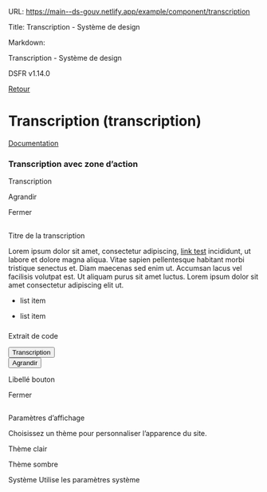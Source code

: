 URL:
https://main--ds-gouv.netlify.app/example/component/transcription

Title:
Transcription - Système de design

Markdown:


Transcription - Système de design


DSFR v1.14.0


[Retour](../)


# Transcription (transcription)

[Documentation](https://www.systeme-de-design.gouv.fr/elements-d-interface/composants/transcription)


### Transcription avec zone d’action


Transcription


Agrandir


Fermer


##
Titre de la transcription


Lorem ipsum dolor sit amet, consectetur adipiscing, [link test](https://www.systeme-de-design.gouv.fr/) incididunt, ut labore et dolore magna aliqua. Vitae sapien pellentesque habitant morbi tristique senectus et. Diam maecenas sed enim ut. Accumsan lacus vel facilisis volutpat est. Ut aliquam purus sit amet luctus. Lorem ipsum dolor sit amet consectetur adipiscing elit ut.

- list item

- list item


###
Extrait de code


<div class="fr-transcription" id="transcription-7111">
<button type="button" class="fr-transcription__btn" aria-expanded="false" aria-controls="fr-transcription-collapse-transcription-7111">Transcription</button>
<div class="fr-collapse" id="fr-transcription-collapse-transcription-7111">
<div class="fr-transcription__footer">
<div class="fr-transcription__actions-group">
<button aria-controls="fr-transcription-modal-transcription-7111" aria-label="Agrandir la transcription" data-fr-opened="false" type="button" class="fr-btn--fullscreen fr-btn">Agrandir</button>
</div>
</div>
<dialog id="fr-transcription-modal-transcription-7111" class="fr-modal" aria-labelledby="fr-transcription-modal-transcription-7111-title">
<div class="fr-container fr-container--fluid fr-container-md">
<div class="fr-grid-row fr-grid-row--center">
<div class="fr-col-12 fr-col-md-10 fr-col-lg-8">
<div class="fr-modal__body">
<div class="fr-modal__header">
<button aria-controls="fr-transcription-modal-transcription-7111" title="Fermer" type="button" id="button-7113" class="fr-btn--close fr-btn">Fermer</button>
</div>
<div class="fr-modal__content">
<h2 id="fr-transcription-modal-transcription-7111-title" class="fr-modal__title">
Titre de la transcription
</h2>
<!-- données de test -->
</div>
</div>
</div>
</div>
</div>
</dialog>
</div>
</div>


Libellé bouton


Fermer


##
Paramètres d’affichage


Choisissez un thème pour personnaliser l’apparence du site.


Thème clair


Thème sombre


Système
Utilise les paramètres système